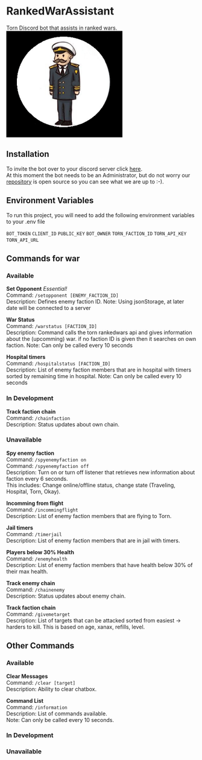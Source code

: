# RankedWarAssistant

Torn Discord bot that assists in ranked wars.
![A Torn Discord bot that assists in ranked wars.](/AdmiralProfile.png)

## Installation

To invite the bot over to your discord server
click [here](https://discord.com/api/oauth2/authorize?client_id=932550905713270836&permissions=8&scope=bot%20applications.commands).
\
At this moment the bot needs to be an Administrator, but do
not worry our [repository](https://github.com/ibramsterdam/RankedWarAssistant) is open
source so you can see what we are up to :-).

## Environment Variables

To run this project, you will need to add the following environment variables to your .env file

`BOT_TOKEN`
`CLIENT_ID`
`PUBLIC_KEY`
`BOT_OWNER`
`TORN_FACTION_ID`
`TORN_API_KEY`
`TORN_API_URL`

## Commands for war

### Available

**Set Opponent** _Essential!_
\
Command: `/setopponent [ENEMY_FACTION_ID]`
\
Description: Defines enemy faction ID.
Note: Using jsonStorage, at later date will be connected to a server

**War Status**
\
Command: `/warstatus [FACTION_ID]`
\
Description: Command calls the torn rankedwars api and gives
information about the (upcomming) war. if no faction ID is given then it searches on own faction.
Note: Can only be called every 10 seconds

**Hospital timers**
\
Command: `/hospitalstatus [FACTION_ID]`
\
Description: List of enemy faction members that are in
hospital with timers sorted by remaining time in hospital.
Note: Can only be called every 10 seconds

### In Development

**Track faction chain**
\
Command: `/chainfaction`
\
Description: Status updates about own chain.

### Unavailable

**Spy enemy faction**
\
Command: `/spyenemyfaction on`
\
Command: `/spyenemyfaction off`
\
Description: Turn on or turn off listener that retrieves new information
about faction every 6 seconds.
\
This includes: Change online/offline status,
change state (Traveling, Hospital, Torn, Okay).

**Incomming from flight**
\
Command: `/incommingflight`
\
Description: List of enemy faction members that are flying
to Torn.

**Jail timers**
\
Command: `/timerjail`
\
Description: List of enemy faction members that are in
jail with timers.

**Players below 30% Health**
\
Command: `/enemyhealth`
\
Description: List of enemy faction members that have health
below 30% of their max health.

**Track enemy chain**
\
Command: `/chainenemy`
\
Description: Status updates about enemy chain.

**Track faction chain**
\
Command: `/givemetarget`
\
Description: List of targets that can be attacked sorted from easiest -> harders to kill.
This is based on age, xanax, refills, level.

## Other Commands

### Available

**Clear Messages**
\
Command: `/clear [target]`
\
Description: Ability to clear chatbox.

**Command List**
\
Command: `/information`
\
Description: List of commands available.
\
Note: Can only be called every 10 seconds.

### In Development

### Unavailable
